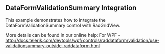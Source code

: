 ## DataFormValidationSummary Integration
This example demonstrates how to integrate the DataFormValidationSummary control with RadGridView.

More details can be found in our online help:
For WPF - http://docs.telerik.com/devtools/wpf/controls/raddataform/validation/use-validationsummary-outside-raddataform.html

[//]: <KeyWords: dataformvalidationsummary>